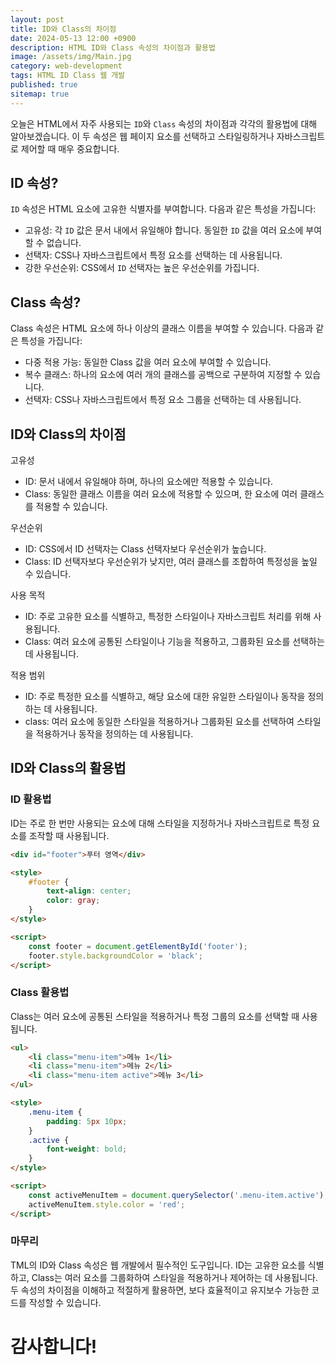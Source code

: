 ```yaml
---
layout: post
title: ID와 Class의 차이점
date: 2024-05-13 12:00 +0900
description: HTML ID와 Class 속성의 차이점과 활용법
image: /assets/img/Main.jpg
category: web-development
tags: HTML ID Class 웹 개발
published: true
sitemap: true
---
```


오늘은 HTML에서 자주 사용되는 `ID`와 `Class` 속성의 차이점과 각각의 활용법에 대해 알아보겠습니다. 이 두 속성은 웹 페이지 요소를 선택하고 스타일링하거나 자바스크립트로 제어할 때 매우 중요합니다.

## ID 속성?
`ID` 속성은 HTML 요소에 고유한 식별자를 부여합니다. 다음과 같은 특성을 가집니다:

- 고유성: 각 `ID` 값은 문서 내에서 유일해야 합니다. 동일한 `ID` 값을 여러 요소에 부여할 수 없습니다.
- 선택자: CSS나 자바스크립트에서 특정 요소를 선택하는 데 사용됩니다.
- 강한 우선순위: CSS에서 `ID` 선택자는 높은 우선순위를 가집니다.

## Class 속성?
Class 속성은 HTML 요소에 하나 이상의 클래스 이름을 부여할 수 있습니다. 다음과 같은 특성을 가집니다:

- 다중 적용 가능: 동일한 Class 값을 여러 요소에 부여할 수 있습니다.
- 복수 클래스: 하나의 요소에 여러 개의 클래스를 공백으로 구분하여 지정할 수 있습니다.
- 선택자: CSS나 자바스크립트에서 특정 요소 그룹을 선택하는 데 사용됩니다.


## ID와 Class의 차이점
고유성
- ID: 문서 내에서 유일해야 하며, 하나의 요소에만 적용할 수 있습니다.
- Class: 동일한 클래스 이름을 여러 요소에 적용할 수 있으며, 한 요소에 여러 클래스를 적용할 수 있습니다.   

우선순위 
- ID: CSS에서 ID 선택자는 Class 선택자보다 우선순위가 높습니다.
- Class: ID 선택자보다 우선순위가 낮지만, 여러 클래스를 조합하여 특정성을 높일 수 있습니다.

사용 목적
- ID: 주로 고유한 요소를 식별하고, 특정한 스타일이나 자바스크립트 처리를 위해 사용됩니다.
- Class: 여러 요소에 공통된 스타일이나 기능을 적용하고, 그룹화된 요소를 선택하는 데 사용됩니다.

적용 범위
- ID: 주로 특정한 요소를 식별하고, 해당 요소에 대한 유일한 스타일이나 동작을 정의하는 데 사용됩니다.
- class: 여러 요소에 동일한 스타일을 적용하거나 그룹화된 요소를 선택하여 스타일을 적용하거나 동작을 정의하는 데 사용됩니다.


## ID와 Class의 활용법

### ID 활용법
ID는 주로 한 번만 사용되는 요소에 대해 스타일을 지정하거나 자바스크립트로 특정 요소를 조작할 때 사용됩니다.
````html
<div id="footer">푸터 영역</div>

<style>
    #footer {
        text-align: center;
        color: gray;
    }
</style>

<script>
    const footer = document.getElementById('footer');
    footer.style.backgroundColor = 'black';
</script>
````
### Class 활용법
Class는 여러 요소에 공통된 스타일을 적용하거나 특정 그룹의 요소를 선택할 때 사용됩니다.
````html
<ul>
    <li class="menu-item">메뉴 1</li>
    <li class="menu-item">메뉴 2</li>
    <li class="menu-item active">메뉴 3</li>
</ul>

<style>
    .menu-item {
        padding: 5px 10px;
    }
    .active {
        font-weight: bold;
    }
</style>

<script>
    const activeMenuItem = document.querySelector('.menu-item.active');
    activeMenuItem.style.color = 'red';
</script>
````


### 마무리
TML의 ID와 Class 속성은 웹 개발에서 필수적인 도구입니다. ID는 고유한 요소를 식별하고, Class는 여러 요소를 그룹화하여 스타일을 적용하거나 제어하는 데 사용됩니다. 두 속성의 차이점을 이해하고 적절하게 활용하면, 보다 효율적이고 유지보수 가능한 코드를 작성할 수 있습니다.

# 감사합니다!
